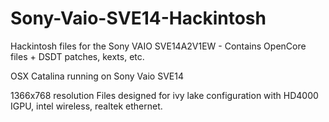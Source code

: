 # Sony-Vaio-SVE14-Hackintosh
Hackintosh files for the Sony VAIO SVE14A2V1EW - Contains OpenCore files + DSDT patches, kexts, etc.

OSX Catalina running on Sony Vaio SVE14

1366x768 resolution
Files designed for ivy lake configuration with HD4000 IGPU, intel wireless, realtek ethernet.
